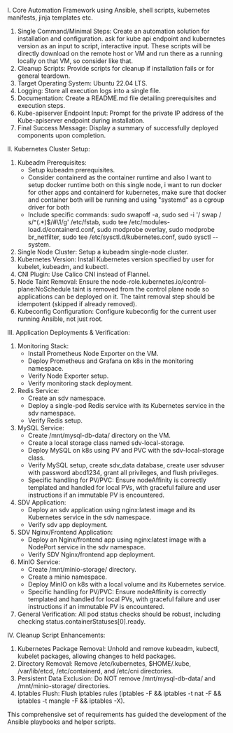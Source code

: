 I. Core Automation Framework using Ansible, shell scripts, kubernetes manifests, jinja templates etc.
   1. Single Command/Minimal Steps: Create an automation solution for installation and configuration. ask for kube api endpoint and kubernetes version as an input to script, interactive input. These scripts will be directly download on the remote host or VM and run there as a running locally on that VM, so consider like that.
   2. Cleanup Scripts: Provide scripts for cleanup if installation fails or for general teardown.
   3. Target Operating System: Ubuntu 22.04 LTS.
   4. Logging: Store all execution logs into a single file.
   5. Documentation: Create a README.md file detailing prerequisites and execution steps.
   6. Kube-apiserver Endpoint Input: Prompt for the private IP address of the Kube-apiserver endpoint during installation.
   7. Final Success Message: Display a summary of successfully deployed components upon completion.

  II. Kubernetes Cluster Setup:
   1. Kubeadm Prerequisites:
       * Setup kubeadm prerequisites.
       * Consider containerd as the container runtime and also I want to setup docker runtime both on this single node, i want to run docker for other apps and containerd for kubernetes, make sure that docker and container both will be running and using "systemd" as a cgroup driver for both
       * Include specific commands: sudo swapoff -a, sudo sed -i '/ swap / s/^\(.*\)$/#\1/g' /etc/fstab, sudo tee
         /etc/modules-load.d/containerd.conf, sudo modprobe overlay, sudo modprobe br_netfilter, sudo tee /etc/sysctl.d/kubernetes.conf, sudo
         sysctl --system.
   2. Single Node Cluster: Setup a kubeadm single-node cluster.
   3. Kubernetes Version: Install Kubernetes version specified by user for kubelet, kubeadm, and kubectl.
   4. CNI Plugin: Use Calico CNI instead of Flannel.
   5. Node Taint Removal: Ensure the node-role.kubernetes.io/control-plane:NoSchedule taint is removed from the control plane node so
      applications can be deployed on it. The taint removal step should be idempotent (skipped if already removed).
   6. Kubeconfig Configuration: Configure kubeconfig for the current user running Ansible, not just root.

  III. Application Deployments & Verification:
   1. Monitoring Stack:
       * Install Prometheus Node Exporter on the VM.
       * Deploy Prometheus and Grafana on k8s in the monitoring namespace.
       * Verify Node Exporter setup.
       * Verify monitoring stack deployment.
   2. Redis Service:
       * Create an sdv namespace.
       * Deploy a single-pod Redis service with its Kubernetes service in the sdv namespace.
       * Verify Redis setup.
   3. MySQL Service:
       * Create /mnt/mysql-db-data/ directory on the VM.
       * Create a local storage class named sdv-local-storage.
       * Deploy MySQL on k8s using PV and PVC with the sdv-local-storage class.
       * Verify MySQL setup, create sdv_data database, create user sdvuser with password abcd1234, grant all privileges, and flush privileges.
       * Specific handling for PV/PVC: Ensure nodeAffinity is correctly templated and handled for local PVs, with graceful failure and user
         instructions if an immutable PV is encountered.
   4. SDV Application:
       * Deploy an sdv application using nginx:latest image and its Kubernetes service in the sdv namespace.
       * Verify sdv app deployment.
   5. SDV Nginx/Frontend Application:
       * Deploy an Nginx/frontend app using nginx:latest image with a NodePort service in the sdv namespace.
       * Verify SDV Nginx/frontend app deployment.
   6. MinIO Service:
       * Create /mnt/minio-storage/ directory.
       * Create a minio namespace.
       * Deploy MinIO on k8s with a local volume and its Kubernetes service.
       * Specific handling for PV/PVC: Ensure nodeAffinity is correctly templated and handled for local PVs, with graceful failure and user
         instructions if an immutable PV is encountered.
   7. General Verification: All pod status checks should be robust, including checking status.containerStatuses[0].ready.

  IV. Cleanup Script Enhancements:
   1. Kubernetes Package Removal: Unhold and remove kubeadm, kubectl, kubelet packages, allowing changes to held packages.
   2. Directory Removal: Remove /etc/kubernetes, $HOME/.kube, /var/lib/etcd, /etc/containerd, and /etc/cni directories.
   3. Persistent Data Exclusion: Do NOT remove /mnt/mysql-db-data/ and /mnt/minio-storage/ directories.
   4. Iptables Flush: Flush iptables rules (iptables -F && iptables -t nat -F && iptables -t mangle -F && iptables -X).

  This comprehensive set of requirements has guided the development of the Ansible playbooks and helper scripts.